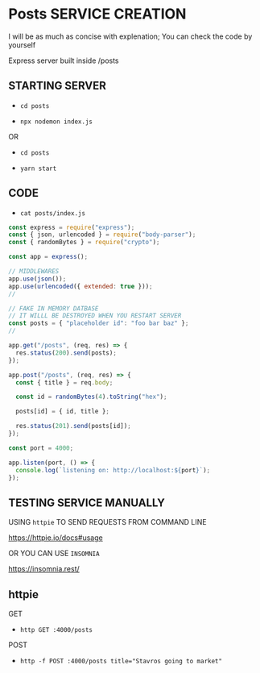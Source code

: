 # Posts SERVICE CREATION

I will be as much as concise with explenation; You can check the code by yourself

Express server built inside /posts

## STARTING SERVER 

- `cd posts`

- `npx nodemon index.js`

OR

- `cd posts`

- `yarn start`


## CODE

- `cat posts/index.js`

```js
const express = require("express");
const { json, urlencoded } = require("body-parser");
const { randomBytes } = require("crypto");

const app = express();

// MIDDLEWARES
app.use(json());
app.use(urlencoded({ extended: true }));
//

// FAKE IN MEMORY DATBASE
// IT WILLL BE DESTROYED WHEN YOU RESTART SERVER
const posts = { "placeholder id": "foo bar baz" };
//

app.get("/posts", (req, res) => {
  res.status(200).send(posts);
});

app.post("/posts", (req, res) => {
  const { title } = req.body;

  const id = randomBytes(4).toString("hex");

  posts[id] = { id, title };

  res.status(201).send(posts[id]);
});

const port = 4000;

app.listen(port, () => {
  console.log(`listening on: http://localhost:${port}`);
});

```

## TESTING SERVICE MANUALLY

USING `httpie` TO SEND REQUESTS FROM COMMAND LINE

<https://httpie.io/docs#usage>

OR YOU CAN USE `INSOMNIA`

<https://insomnia.rest/>


## httpie

GET

- `http GET :4000/posts`

POST

- `http -f POST :4000/posts title="Stavros going to market"`

